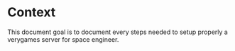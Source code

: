 # Context
This document goal is to document every steps needed to setup properly a verygames server for space engineer.